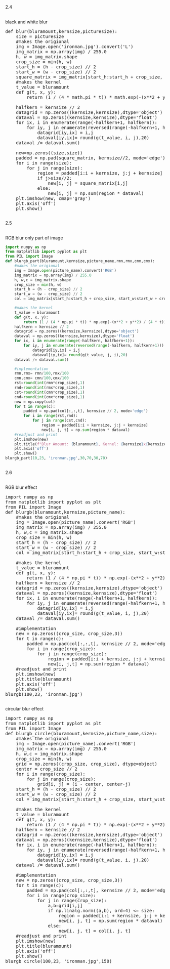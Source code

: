 ##
2.4
##
black and white blur

<pre>def blur(bluramount,kernsize,picturesize):
    size = picturesize
    #makes the origional
    img = Image.open('ironman.jpg').convert('L')
    img_matrix = np.array(img) / 255.0
    h, w = img_matrix.shape
    crop_size = min(h, w)
    start_h = (h - crop_size) // 2
    start_w = (w - crop_size) // 2
    square_matrix = img_matrix[start_h:start_h + crop_size, start_w:start_w + crop_size]
    #makes the kernel
    t_value = bluramount
    def g(t, x, y):
        return (1 / (4 * math.pi * t)) * math.exp(-(x**2 + y**2) / (4 * t))

    halfkern = kernsize // 2
    datagrid = np.zeros((kernsize,kernsize),dtype='object')
    dataval = np.zeros((kernsize,kernsize),dtype='float')
    for ix, i in enumerate(range(-halfkern+1, halfkern)):
        for iy, j in enumerate(reversed(range(-halfkern+1, halfkern))):
            datagrid[iy,ix] = i,j
            dataval[iy,ix]= round(g(t_value, i, j),20)
    dataval /= dataval.sum()

    new=np.zeros((size,size))
    padded = np.pad(square_matrix, kernsize//2, mode='edge')
    for i in range(size):
        for j in range(size):
            region = padded[i:i + kernsize, j:j + kernsize]
            if j>size//2:
                new[i, j] = square_matrix[i,j]
            else:
                new[i, j] = np.sum(region * dataval)
    plt.imshow(new, cmap='gray')
    plt.axis('off')
    plt.show()</pre>
##
2.5
##
RGB blur only part of image 
```python
import numpy as np
from matplotlib import pyplot as plt
from PIL import Image
def blurgb_part(bluramount,kernsize,picture_name,rmn,rmx,cmn,cmx):
    #makes the origional
    img = Image.open(picture_name).convert('RGB')
    img_matrix = np.array(img) / 255.0
    h, w,c = img_matrix.shape
    crop_size = min(h, w)
    start_h = (h - crop_size) // 2
    start_w = (w - crop_size) // 2
    col = img_matrix[start_h:start_h + crop_size, start_w:start_w + crop_size, :]

    #makes the kernel
    t_value = bluramount
    def g(t, x, y):
        return (1 / (4 * np.pi * t)) * np.exp(-(x**2 + y**2) / (4 * t))
    halfkern = kernsize // 2
    datagrid = np.zeros((kernsize,kernsize),dtype='object')
    dataval = np.zeros((kernsize,kernsize),dtype='float')
    for ix, i in enumerate(range(-halfkern, halfkern+1)):
        for iy, j in enumerate(reversed(range(-halfkern, halfkern+1))):
            datagrid[iy,ix] = i,j
            dataval[iy,ix]= round(g(t_value, j, i),20)
    dataval /= dataval.sum()

    #implementation
    rmn,rmx= rmn/100,rmx/100
    cmn,cmx= cmn/100,cmx/100
    rst=round(int(rmn*crop_size),1)
    rnd=round(int(rmx*crop_size),1)
    cst=round(int(cmn*crop_size),1)
    cnd=round(int(cmx*crop_size),1)
    new = np.copy(col)
    for t in range(c):
        padded = np.pad(col[:,:,t], kernsize // 2, mode='edge')
        for i in range(rst,rnd):
            for j in range(cst,cnd):
                region = padded[i:i + kernsize, j:j + kernsize]
                new[i, j, t] = np.sum(region * dataval)
    #readjust and print
    plt.imshow(new)
    plt.title(f"Blur Amount: {bluramount}, Kernel: {kernsize}x{kernsize}")
    plt.axis('off')
    plt.show()
blurgb_part(10,23, 'ironman.jpg',30,70,30,70)
```

##
2.6
##
RGB blur effect
<pre>import numpy as np
from matplotlib import pyplot as plt
from PIL import Image
def blurgb(bluramount,kernsize,picture_name):
    #makes the origional
    img = Image.open(picture_name).convert('RGB')
    img_matrix = np.array(img) / 255.0
    h, w,c = img_matrix.shape
    crop_size = min(h, w)
    start_h = (h - crop_size) // 2
    start_w = (w - crop_size) // 2
    col = img_matrix[start_h:start_h + crop_size, start_w:start_w + crop_size, :]

    #makes the kernel
    t_value = bluramount
    def g(t, x, y):
        return (1 / (4 * np.pi * t)) * np.exp(-(x**2 + y**2) / (4 * t))
    halfkern = kernsize // 2
    datagrid = np.zeros((kernsize,kernsize),dtype='object')
    dataval = np.zeros((kernsize,kernsize),dtype='float')
    for ix, i in enumerate(range(-halfkern+1, halfkern)):
        for iy, j in enumerate(reversed(range(-halfkern+1, halfkern))):
            datagrid[iy,ix] = i,j
            dataval[iy,ix]= round(g(t_value, i, j),20)
    dataval /= dataval.sum()

    #implementation
    new = np.zeros((crop_size, crop_size,3))
    for t in range(c):
        padded = np.pad(col[:,:,t], kernsize // 2, mode='edge')
        for i in range(crop_size):
            for j in range(crop_size):
                region = padded[i:i + kernsize, j:j + kernsize]
                new[i, j,t] = np.sum(region * dataval)
    #readjust and print
    plt.imshow(new)
    plt.title(bluramount)
    plt.axis('off')
    plt.show()
blurgb(100,23, 'ironman.jpg')</pre>
##
circular blur effect
<pre>import numpy as np
from matplotlib import pyplot as plt
from PIL import Image
def blurgb_circle(bluramount,kernsize,picture_name,size):
    #makes the origional
    img = Image.open(picture_name).convert('RGB')
    img_matrix = np.array(img) / 255.0
    h, w,c = img_matrix.shape
    crop_size = min(h, w)
    grid = np.zeros((crop_size, crop_size), dtype=object)
    center = crop_size // 2
    for i in range(crop_size):
        for j in range(crop_size):
            grid[i, j] = (i - center, center-j)
    start_h = (h - crop_size) // 2
    start_w = (w - crop_size) // 2
    col = img_matrix[start_h:start_h + crop_size, start_w:start_w + crop_size, :]

    #makes the kernel
    t_value = bluramount
    def g(t, x, y):
        return (1 / (4 * np.pi * t)) * np.exp(-(x**2 + y**2) / (4 * t))
    halfkern = kernsize // 2
    datagrid = np.zeros((kernsize,kernsize),dtype='object')
    dataval = np.zeros((kernsize,kernsize),dtype='float')
    for ix, i in enumerate(range(-halfkern+1, halfkern)):
        for iy, j in enumerate(reversed(range(-halfkern+1, halfkern))):
            datagrid[iy,ix] = i,j
            dataval[iy,ix]= round(g(t_value, i, j),20)
    dataval /= dataval.sum()

    #implementation
    new = np.zeros((crop_size, crop_size,3))
    for t in range(c):
        padded = np.pad(col[:,:,t], kernsize // 2, mode='edge')
        for i in range(crop_size):
            for j in range(crop_size):
                a,b=grid[i,j]
                if np.linalg.norm((a,b), ord=4) <= size:
                    region = padded[i:i + kernsize, j:j + kernsize]
                    new[i, j, t] = np.sum(region * dataval)
                else:
                    new[i, j, t] = col[i, j, t]
    #readjust and print
    plt.imshow(new)
    plt.title(bluramount)
    plt.axis('off')
    plt.show()
blurgb_circle(100,23, 'ironman.jpg',150)</pre>
